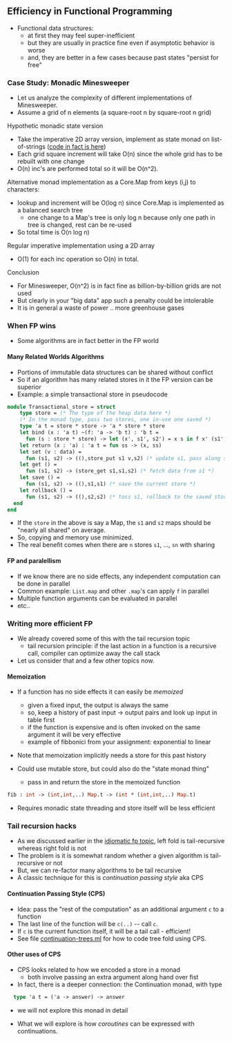 ## Efficiency in Functional Programming

* Functional data structures: 
    - at first they may feel super-inefficient
    - but they are usually in practice fine even if asymptotic behavior is worse
    - and, they are better in a few cases because past states "persist for free"

### Case Study: Monadic Minesweeper

* Let us analyze the complexity of different implementations of Minesweeper.
* Assume a grid of n elements (a square-root n by square-root n grid)

Hypothetic monadic state version 
* Take the imperative 2D array version, implement as state monad on list-of-strings ([code in fact is here](../examples/mine_monadic.ml))
* Each grid square increment will take O(n) since the whole grid has to be rebuilt with one change
* O(n) inc's are performed total so it will be O(n^2).

Alternative monad implementation as a Core.Map from keys (i,j) to characters:
* lookup and increment will be O(log n) since Core.Map is implemented as a balanced search tree
    - one change to a Map's tree is only log n because only one path in tree is changed, rest can be re-used
* So total time is O(n log n)

Regular imperative implementation using a 2D array
* O(1) for each inc operation so O(n) in total.

Conclusion
* For Minesweeper, O(n^2) is in fact fine as billion-by-billion grids are not used
* But clearly in your "big data" app such a penalty could be intolerable
* It is in general a waste of power .. more greenhouse gases

### When FP wins

* Some algorithms are in fact better in the FP world

#### Many Related Worlds Algorithms
* Portions of immutable data structures can be shared without conflict
* So if an algorithm has many related stores in it the FP version can be superior
* Example: a simple transactional store in pseudocode

```ocaml
module Transactional_store = struct
    type store = (* The type of the heap data here *)
    (* In the monad type, pass two stores, one in-use one saved *)
    type 'a t = store * store -> 'a * store * store 
    let bind (x : 'a t) ~(f: 'a -> 'b t) : 'b t =
      fun (s : store * store) -> let (x', s1', s2') = x s in f x' (s1', s2')
    let return (x : 'a) : 'a t = fun ss -> (x, ss)
    let set (v : data) =
      fun (s1, s2) -> ((),store_put s1 v,s2) (* update s1, pass along s2 *)
    let get () =
      fun (s1, s2) -> (store_get s1,s1,s2) (* fetch data from s1 *)
    let save () = 
      fun (s1, s2) -> ((),s1,s1) (* save the current store *)
    let rollback () = 
      fun (s1, s2) -> ((),s2,s2) (* toss s1, rollback to the saved store s2 *)
  end
end
```

* If the `store` in the above is say a Map, the `s1` and `s2` maps should be "nearly all shared" on average.
* So, copying and memory use minimized.
* The real benefit comes when there are `n` stores `s1`, ..., `sn` with sharing


#### FP and paralellism

* If we know there are no side effects, any independent computation can be done in parallel
* Common example: `List.map` and other `.map`'s can apply `f` in parallel
* Multiple function arguments can be evaluated in parallel
* etc..


### Writing more efficient FP

* We already covered some of this with the tail recursion topic
  - tail recursion principle: if the last action in a function is a recursive call, compiler can optimize away the call stack
* Let us consider that and a few other topics now.

#### Memoization

* If a function has no side effects it can easily be *memoized*
  - given a fixed input, the output is always the same
  - so, keep a history of past input -> output pairs and look up input in table first
  - if the function is expensive and is often invoked on the same argument it will be very effective
  - example of fibbonici from your assignment: exponential to linear

* Note that memoization implicitly needs a store for this past history
* Could use mutable store, but could also do the "state monad thing"
  - pass in and return the store in the memoized function
```ocaml
fib : int -> (int,int,..) Map.t -> (int * (int,int,..) Map.t)
```
  - Requires monadic state threading and store itself will be less efficient


### Tail recursion hacks

* As we discussed earlier in the [idiomatic fp topic](idiomatic-fp.html#tail-recursion), left fold is tail-recursive whereas right fold is not
* The problem is it is somewhat random whether a given algorithm is tail-recursive or not
* But, we can re-factor many algorithms to be tail recursive
* A classic technique for this is *continuation passing style* aka CPS

#### Continuation Passing Style (CPS)

* Idea: pass the "rest of the computation" as an additional argument `c` to a function
* The last line of the function will be `c(..)` -- call `c`.
* If `c` is the current function itself, it will be a tail call - efficient!
* See file [continuation-trees.ml](continuation-trees.ml) for how to code tree fold using CPS.


#### Other uses of CPS
* CPS looks related to how we encoded a store in a monad 
   - both involve passing an extra argument along hand over fist
* In fact, there is a deeper connection: the Continuation monad, with type
```ocaml
  type 'a t = ('a -> answer) -> answer
```
  - we will not explore this monad in detail
* What we will explore is how *coroutines* can be expressed with continuations.

